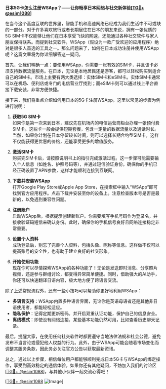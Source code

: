 **日本5G卡怎么注册WSApp？——让你畅享日本网络与社交新体验[[TG💪+ @esim1088](https://t.me/s/esim1088)]**

在当今这个高度互联的世界里，智能手机和高速网络已经成为我们生活中不可或缺的一部分。对于许多喜欢旅行或者长期居住在日本的朋友来说，拥有一张优质的5G SIM卡不仅能够让他们在日本享受飞快的网速，还能通过各种社交软件与家人朋友保持联系。而提到社交软件，WSApp（假设为一款广受欢迎的应用程序）绝对是很多人首选的工具之一。那么问题来了，如何在日本成功注册并使用WSApp呢？这篇文章将为你详细解答这一疑问。

首先，让我们明确一点：要使用WSApp，你需要一张有效的SIM卡，并且该卡必须支持数据流量服务。在日本，无论是本地居民还是游客，都可以轻松购买到适合自己的SIM卡。市场上主要有两大类选择：实体SIM卡和eSIM卡。实体SIM卡通常可以在机场、便利店或专门的电信营业厅找到；而eSIM卡则可以通过线上平台直接下载安装，非常方便快捷。

接下来，我们将重点介绍如何用日本的5G卡注册WSApp。这里以常见的步骤为例进行说明：

1. **获取5G SIM卡**  
   如果你是第一次来到日本，建议先在机场内的电信运营商柜台办理一张预付费SIM卡。这些卡一般会提供短期套餐，包含一定量的数据流量以及通话时长。当然，如果你计划在日本停留较长时间，则可以选择长期合约型SIM卡，这样不仅能获得更优惠的价格，还能享受更多的增值服务。

2. **激活SIM卡**  
   购买完SIM卡后，请按照说明书上的指引完成激活过程。这一步骤可能需要输入个人信息（如姓名、护照号码等），并通过短信验证身份。确保你的手机已经正确设置了APN参数，这样才能顺利连接到互联网。

3. **下载并安装WSApp**  
   打开Google Play Store或Apple App Store，在搜索框中输入“WSApp”即可找到官方应用程序。点击下载并安装至你的设备上。注意检查版本号是否是最新的，以免遇到兼容性问题。

4. **注册账户**  
   启动WSApp后，根据提示创建新账户。你需要填写手机号码作为登录名，并接收验证码短信来确认身份。此时，确保你的手机信号良好且网络连接稳定非常重要。

5. **设置个人资料**  
   成功登录后，别忘了完善个人资料，包括头像、昵称等信息。这样做不仅可以提高账号的安全性，也有助于建立良好的社交形象。

6. **开始使用功能**  
   现在你可以尽情探索WSApp的各种功能了！无论是发送即时消息、分享照片视频，还是参与群组讨论，都变得异常简单便捷。同时，借助强大的AI助手，你还可以快速翻译日语内容，极大地方便了跨语言交流。

除了上述常规流程外，还有一些小技巧可以帮助你更好地利用WSApp：

- **多语言支持**：WSApp内置多种语言界面，无论你是英语母语者还是其他非日语使用者，都能轻松适应。
- **隐私保护**：记得定期更新密码，并开启双重认证功能，保护自己的信息安全。
- **离线模式**：即使没有网络连接，某些基本功能仍然可用，比如查看历史聊天记录。

最后，提醒大家，在使用任何社交软件时都要遵守当地法律法规和社会公德，避免发布不当言论或侵犯他人权益的行为。此外，由于WSApp可能会随着市场变化而调整其服务条款，因此务必关注官方公告以获取最新资讯。

总之，通过以上步骤，相信每位用户都能够顺利完成日本5G卡与WSApp的绑定操作，享受到高效稳定的通信体验。如果你还有其他疑问，不妨加入我们的讨论区[[TG💪+ @esim1088](https://t.me/s/esim1088)]，与其他小伙伴一起交流心得吧！

[[TG💪+ @esim1088](https://t.me/s/esim1088) ![Image](https://i.postimg.cc/4NQfJmqS/Snipaste-2025-05-13-00-14-12.png)]
